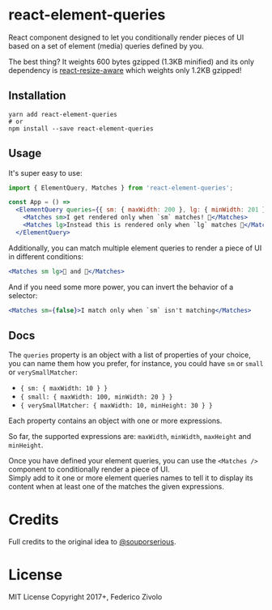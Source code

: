 # react-element-queries

React component designed to let you conditionally render pieces of UI based on
a set of element (media) queries defined by you.

The best thing? It weights 600 bytes gzipped (1.3KB minified) and its only
dependency is [react-resize-aware](https://github.com/FezVrasta/react-resize-aware)
which weights only 1.2KB gzipped!

## Installation

```
yarn add react-element-queries
# or
npm install --save react-element-queries
```

## Usage

It's super easy to use:

```jsx
import { ElementQuery, Matches } from 'react-element-queries';

const App = () =>
  <ElementQuery queries={{ sm: { maxWidth: 200 }, lg: { minWidth: 201 } }}>
    <Matches sm>I get rendered only when `sm` matches! 🐣</Matches>
    <Matches lg>Instead this is rendered only when `lg` matches 🐷</Matches>
  </ElementQuery>
```

Additionally, you can match multiple element queries to render a piece of UI in
different conditions:

```jsx
<Matches sm lg>🐣 and 🐷</Matches>
```

And if you need some more power, you can invert the behavior of a selector:

```jsx
<Matches sm={false}>I match only when `sm` isn't matching</Matches>
```

## Docs

The `queries` property is an object with a list of properties of your choice,
you can name them how you prefer, for instance, you could have `sm` or `small` or
`verySmallMatcher`:

- `{ sm: { maxWidth: 10 } }`
- `{ small: { maxWidth: 100, minWidth: 20 } }`
- `{ verySmallMatcher: { maxWidth: 10, minHeight: 30 } }`

Each property contains an object with one or more expressions.

So far, the supported expressions are: `maxWidth`, `minWidth`, `maxHeight` and
`minHeight`.

Once you have defined your element queries, you can use the `<Matches />` component
to conditionally render a piece of UI.  
Simply add to it one or more element queries names to tell it to display its content
when at least one of the matches the given expressions.


# Credits

Full credits to the original idea to [@souporserious](https://github.com/souporserious).

# License

MIT License Copyright 2017+, Federico Zivolo